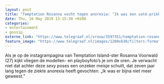 ```yaml
---
layout: post
title: "Temptation Rosanna vocht tegen anorexia: ’Ik was een saté-prikker’"
date: Thu, 16 May 2019 13:15:30 +0200
categories: 
- entertainment 
- gossip 
externe_link: "https://www.telegraaf.nl/vrouw/3597351/temptation-rosanna-vocht-tegen-anorexia-ik-was-een-sate-prikker"
feature_image: "https://www.telegraaf.nl/images/1200x630/filters:format(jpeg):quality(80)/cdn-kiosk-api.telegraaf.nl/641c163e-77cd-11e9-b92a-02d2fb1aa1d7.jpg"
---
```


<p class="intro">Als je op de instagrampagina van Temptation Island-ster Rosanna Voorwald (27) kijkt vliegen de modellen- en playboyfoto’s je om de oren. Je verwacht niet dat achter deze sexy poses een onzeker meisje schuilt, dat zeven jaar lang tegen de ziekte anorexia heeft gevochten. „Ik was er bijna niet meer geweest.”</p>
